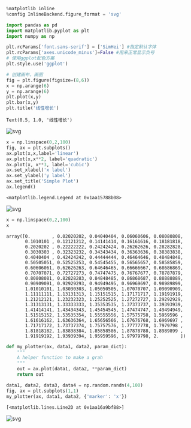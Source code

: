 

```python
%matplotlib inline
%config InlineBackend.figure_format = 'svg'
```


```python
import pandas as pd
import matplotlib.pyplot as plt
import numpy as np

plt.rcParams['font.sans-serif'] = ['SimHei'] #指定默认字体
plt.rcParams['axes.unicode_minus']=False #用来正常显示负号
# 使用ggplot配色方案
plt.style.use('ggplot')
```


```python
# 创建画布，画图
fig = plt.figure(figsize=(8,6))
x = np.arange(6)
y = np.arange(6)
plt.plot(x,y)
plt.bar(x,y)
plt.title('线性增长')
```




    Text(0.5, 1.0, '线性增长')




<img :src="$withBase('/img/output_2_1.svg')" alt="svg" />



```python
x = np.linspace(0,2,100)
fig, ax = plt.subplots()
ax.plot(x,x,label='linear')
ax.plot(x,x**2, label='quadratic')
ax.plot(x, x**3, label='cubic')
ax.set_xlabel('x label')
ax.set_ylabel('y label')
ax.set_title('Simple Plot')
ax.legend()
```




    <matplotlib.legend.Legend at 0x1aa15788b08>




<img :src="$withBase('/img/output_3_1.svg')" alt="svg" />



```python
x = np.linspace(0,2,100)
x
```




    array([0.        , 0.02020202, 0.04040404, 0.06060606, 0.08080808,
           0.1010101 , 0.12121212, 0.14141414, 0.16161616, 0.18181818,
           0.2020202 , 0.22222222, 0.24242424, 0.26262626, 0.28282828,
           0.3030303 , 0.32323232, 0.34343434, 0.36363636, 0.38383838,
           0.4040404 , 0.42424242, 0.44444444, 0.46464646, 0.48484848,
           0.50505051, 0.52525253, 0.54545455, 0.56565657, 0.58585859,
           0.60606061, 0.62626263, 0.64646465, 0.66666667, 0.68686869,
           0.70707071, 0.72727273, 0.74747475, 0.76767677, 0.78787879,
           0.80808081, 0.82828283, 0.84848485, 0.86868687, 0.88888889,
           0.90909091, 0.92929293, 0.94949495, 0.96969697, 0.98989899,
           1.01010101, 1.03030303, 1.05050505, 1.07070707, 1.09090909,
           1.11111111, 1.13131313, 1.15151515, 1.17171717, 1.19191919,
           1.21212121, 1.23232323, 1.25252525, 1.27272727, 1.29292929,
           1.31313131, 1.33333333, 1.35353535, 1.37373737, 1.39393939,
           1.41414141, 1.43434343, 1.45454545, 1.47474747, 1.49494949,
           1.51515152, 1.53535354, 1.55555556, 1.57575758, 1.5959596 ,
           1.61616162, 1.63636364, 1.65656566, 1.67676768, 1.6969697 ,
           1.71717172, 1.73737374, 1.75757576, 1.77777778, 1.7979798 ,
           1.81818182, 1.83838384, 1.85858586, 1.87878788, 1.8989899 ,
           1.91919192, 1.93939394, 1.95959596, 1.97979798, 2.        ])




```python
def my_plotter(ax, data1, data2, param_dict):
    """
    A helper function to make a grah
    """
    out = ax.plot(data1, data2, **param_dict)
    return out
```


```python
data1, data2, data3, data4 = np.random.randn(4,100)
fig, ax = plt.subplots(1,1)
my_plotter(ax, data1, data2, {'marker': 'x'})
```




    [<matplotlib.lines.Line2D at 0x1aa16a9bf88>]




<img :src="$withBase('/img/output_6_1.svg')" alt="svg" />



```python

```
